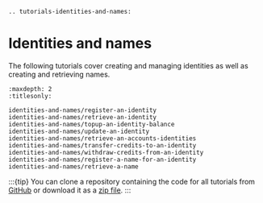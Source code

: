 ```{eval-rst}
.. tutorials-identities-and-names:
```

# Identities and names

The following tutorials cover creating and managing identities as well as creating and retrieving names.

```{toctree}
:maxdepth: 2
:titlesonly:

identities-and-names/register-an-identity
identities-and-names/retrieve-an-identity
identities-and-names/topup-an-identity-balance
identities-and-names/update-an-identity
identities-and-names/retrieve-an-accounts-identities
identities-and-names/transfer-credits-to-an-identity
identities-and-names/withdraw-credits-from-an-identity
identities-and-names/register-a-name-for-an-identity
identities-and-names/retrieve-a-name
```

:::{tip}
You can clone a repository containing the code for all tutorials from <a href="https://github.com/dashpay/platform-readme-tutorials#readme" target="_blank">GitHub</a> or download it as a [zip file](https://github.com/dashpay/platform-readme-tutorials/archive/refs/heads/main.zip).
:::
